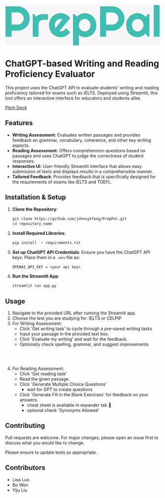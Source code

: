 
![Alt text](logo.jpeg "logo")

# ChatGPT-based Writing and Reading Proficiency Evaluator

This project uses the ChatGPT API to evaluate students' writing and reading proficiency tailored for exams such as IELTS. Deployed using Streamlit, this tool offers an interactive interface for educators and students alike.

[Pitch Deck](https://docs.google.com/presentation/d/1K5R1EqNaB_1PF3__VHCqVmuKlmQAU5qk7C30wgXWBjQ/edit?usp=sharing)
<!-- ![Screenshot of the application](path_to_screenshot.png) *Replace with an actual screenshot link* -->

## Features

- **Writing Assessment**: Evaluates written passages and provides feedback on grammar, vocabulary, coherence, and other key writing aspects.
- **Reading Assessment**: Offers comprehension questions based on passages and uses ChatGPT to judge the correctness of student responses.
- **Interactive UI**: User-friendly Streamlit interface that allows easy submission of texts and displays results in a comprehensible manner.
- **Tailored Feedback**: Provides feedback that is specifically designed for the requirements of exams like IELTS and TOEFL.

## Installation & Setup

1. **Clone the Repository**:
   ```bash
   git clone https://github.com/johnnykfeng/PrepPal.git
   cd repository_name
   ```

2. **Install Required Libraries**:
   ```bash
   pip install -r requirements.txt
   ```

3. **Set up ChatGPT API Credentials**:
   Ensure you have the ChatGPT API keys. Place them in a `.env` file as:
   ```env
   OPENAI_API_KEY = <your api key>
   ```

4. **Run the Streamlit App**:
   ```bash
   streamlit run app.py
   ```

## Usage

1. Navigate to the provided URL after running the Streamlit app.
2. Choose the test you are studying for: IELTS or CELPIP
3. For Writing Assessment:
   - Click 'Get writing task' to cycle through a pre-saved writing tasks
   - Input your passage in the provided text box.
   - Click 'Evaluate my writing' and wait for the feedback.
   - Optionally check spelling, grammar, and suggest improvements
<br>
<br>

4. For Reading Assessment:
   - Click 'Get reading task'
   - Read the given passage.
   - Click 'Generate Multiple Choice Questions'
      - wait for GPT to create questions
   - Click 'Generate Fill in the Blank Exercises' for feedback on your answers.
      - cheat sheet is available in expander tab 🤫
      - optional check 'Synonyms Allowed'

## Contributing

Pull requests are welcome. For major changes, please open an issue first to discuss what you would like to change.

Please ensure to update tests as appropriate.

## Contributors
- Lisa Luo
- Bo Wen
- Yiju Liu

